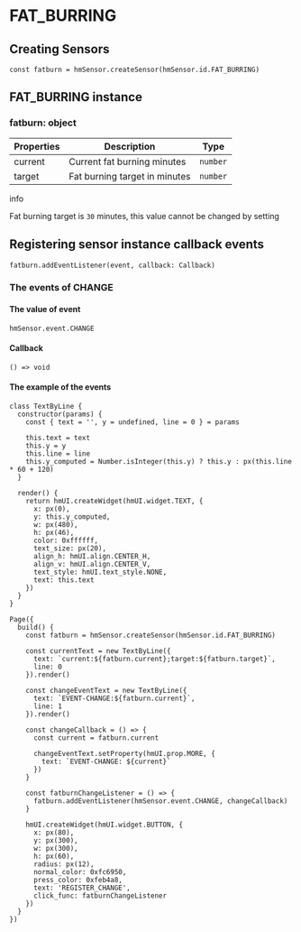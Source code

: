 
# FAT\_BURRING

## Creating Sensors[​](/docs/1.0/reference/device-app-api/hmSensor/sensorId/FAT_BURRING/#creating-sensors "Direct link to Creating Sensors")

```
const fatburn = hmSensor.createSensor(hmSensor.id.FAT_BURRING)  

```
## FAT\_BURRING instance[​](/docs/1.0/reference/device-app-api/hmSensor/sensorId/FAT_BURRING/#fat_burring-instance "Direct link to FAT_BURRING instance")

### fatburn: object[​](/docs/1.0/reference/device-app-api/hmSensor/sensorId/FAT_BURRING/#fatburn-object "Direct link to fatburn: object")

| Properties | Description | Type |
| --- | --- | --- |
| current | Current fat burning minutes | `number` |
| target | Fat burning target in minutes | `number` |

info

Fat burning target is `30` minutes, this value cannot be changed by setting

## Registering sensor instance callback events[​](/docs/1.0/reference/device-app-api/hmSensor/sensorId/FAT_BURRING/#registering-sensor-instance-callback-events "Direct link to Registering sensor instance callback events")

```
fatburn.addEventListener(event, callback: Callback)  

```
### The events of CHANGE[​](/docs/1.0/reference/device-app-api/hmSensor/sensorId/FAT_BURRING/#the-events-of-change "Direct link to The events of CHANGE")

#### The value of event[​](/docs/1.0/reference/device-app-api/hmSensor/sensorId/FAT_BURRING/#the-value-of-event "Direct link to The value of event")

`hmSensor.event.CHANGE`

#### Callback[​](/docs/1.0/reference/device-app-api/hmSensor/sensorId/FAT_BURRING/#callback "Direct link to Callback")

```
() => void  

```
#### The example of the events[​](/docs/1.0/reference/device-app-api/hmSensor/sensorId/FAT_BURRING/#the-example-of-the-events "Direct link to The example of the events")

```
class TextByLine {  
  constructor(params) {  
    const { text = '', y = undefined, line = 0 } = params  
  
    this.text = text  
    this.y = y  
    this.line = line  
    this.y_computed = Number.isInteger(this.y) ? this.y : px(this.line * 60 + 120)  
  }  
  
  render() {  
    return hmUI.createWidget(hmUI.widget.TEXT, {  
      x: px(0),  
      y: this.y_computed,  
      w: px(480),  
      h: px(46),  
      color: 0xffffff,  
      text_size: px(20),  
      align_h: hmUI.align.CENTER_H,  
      align_v: hmUI.align.CENTER_V,  
      text_style: hmUI.text_style.NONE,  
      text: this.text  
    })  
  }  
}  
  
Page({  
  build() {  
    const fatburn = hmSensor.createSensor(hmSensor.id.FAT_BURRING)  
  
    const currentText = new TextByLine({  
      text: `current:${fatburn.current};target:${fatburn.target}`,  
      line: 0  
    }).render()  
  
    const changeEventText = new TextByLine({  
      text: `EVENT-CHANGE:${fatburn.current}`,  
      line: 1  
    }).render()  
  
    const changeCallback = () => {  
      const current = fatburn.current  
  
      changeEventText.setProperty(hmUI.prop.MORE, {  
        text: `EVENT-CHANGE: ${current}`  
      })  
    }  
  
    const fatburnChangeListener = () => {  
      fatburn.addEventListener(hmSensor.event.CHANGE, changeCallback)  
    }  
  
    hmUI.createWidget(hmUI.widget.BUTTON, {  
      x: px(80),  
      y: px(300),  
      w: px(300),  
      h: px(60),  
      radius: px(12),  
      normal_color: 0xfc6950,  
      press_color: 0xfeb4a8,  
      text: 'REGISTER_CHANGE',  
      click_func: fatburnChangeListener  
    })  
  }  
})  

```
